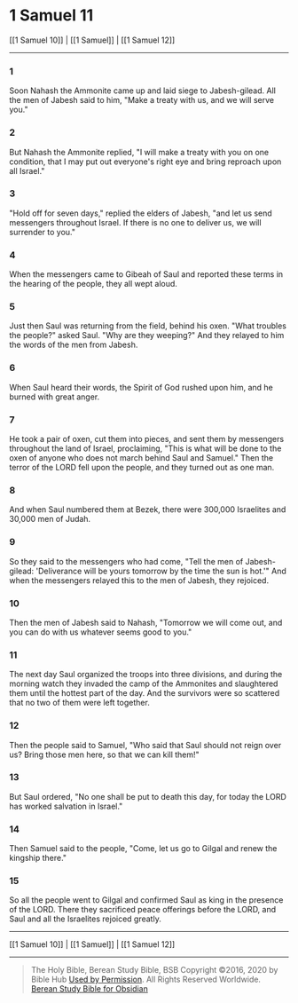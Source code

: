 # 1 Samuel 11

[[1 Samuel 10]] | [[1 Samuel]] | [[1 Samuel 12]]

---

### 1
Soon Nahash the Ammonite came up and laid siege to Jabesh-gilead. All the men of Jabesh said to him, "Make a treaty with us, and we will serve you."

### 2
But Nahash the Ammonite replied, "I will make a treaty with you on one condition, that I may put out everyone's right eye and bring reproach upon all Israel."

### 3
"Hold off for seven days," replied the elders of Jabesh, "and let us send messengers throughout Israel. If there is no one to deliver us, we will surrender to you."

### 4
When the messengers came to Gibeah of Saul and reported these terms in the hearing of the people, they all wept aloud.

### 5
Just then Saul was returning from the field, behind his oxen. "What troubles the people?" asked Saul. "Why are they weeping?" And they relayed to him the words of the men from Jabesh.

### 6
When Saul heard their words, the Spirit of God rushed upon him, and he burned with great anger.

### 7
He took a pair of oxen, cut them into pieces, and sent them by messengers throughout the land of Israel, proclaiming, "This is what will be done to the oxen of anyone who does not march behind Saul and Samuel." Then the terror of the LORD fell upon the people, and they turned out as one man.

### 8
And when Saul numbered them at Bezek, there were 300,000 Israelites and 30,000 men of Judah.

### 9
So they said to the messengers who had come, "Tell the men of Jabesh-gilead: 'Deliverance will be yours tomorrow by the time the sun is hot.'" And when the messengers relayed this to the men of Jabesh, they rejoiced.

### 10
Then the men of Jabesh said to Nahash, "Tomorrow we will come out, and you can do with us whatever seems good to you."

### 11
The next day Saul organized the troops into three divisions, and during the morning watch they invaded the camp of the Ammonites and slaughtered them until the hottest part of the day. And the survivors were so scattered that no two of them were left together.

### 12
Then the people said to Samuel, "Who said that Saul should not reign over us? Bring those men here, so that we can kill them!"

### 13
But Saul ordered, "No one shall be put to death this day, for today the LORD has worked salvation in Israel."

### 14
Then Samuel said to the people, "Come, let us go to Gilgal and renew the kingship there."

### 15
So all the people went to Gilgal and confirmed Saul as king in the presence of the LORD. There they sacrificed peace offerings before the LORD, and Saul and all the Israelites rejoiced greatly.

---

[[1 Samuel 10]] | [[1 Samuel]] | [[1 Samuel 12]]

---

> The Holy Bible, Berean Study Bible, BSB
> Copyright &copy;2016, 2020 by Bible Hub
> [Used by Permission](https://berean.bible/terms.htm). All Rights Reserved Worldwide.
> [Berean Study Bible for Obsidian](https://github.com/gapmiss/berean-study-bible-for-obsidian)

